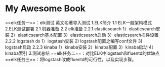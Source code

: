 # My Awesome Book

==elk任务一==：elk测试
英文名著导入测试
1.ELK简介
  1.1 ELK一般架构模式
2.ELK测试部署
2.1 机器准备
2.2 elk准备
2.2.1 elasticsearch
1）elasticsearch安装
2）elasticsearch基本配置
3）elasticsearch启动
3）elasticsearch插件设置
2.2.2 logstash dx
1）logstash安装
2) logstash配置之编写conf文件
3) logstash启动
2.2.3 kinaba
1）kinaba安装
2）kinaba配置
3）kinaba启动
4）kinaba索引
3.测试总结
==elk任务二==：对比ELK中logstash和fluentd的优缺点
==elk任务三==：将logstash改成fluentd的可行性，以及实现步骤。


